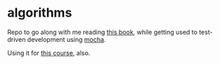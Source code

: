 algorithms
==========

Repo to go along with me reading [this book](http://www.amazon.com/Introduction-Algorithms-Thomas-H-Cormen/dp/0262033844), while getting used to test-driven development using [mocha](http://visionmedia.github.com/mocha/).

Using it for [this course](https://class.coursera.org/algo2-2012-001), also.